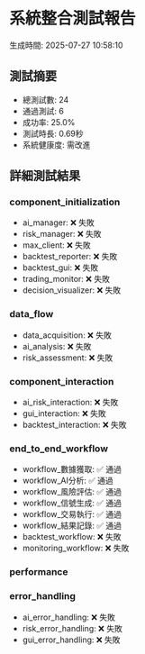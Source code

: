 # 系統整合測試報告
生成時間: 2025-07-27 10:58:10

## 測試摘要
- 總測試數: 24
- 通過測試: 6
- 成功率: 25.0%
- 測試時長: 0.69秒
- 系統健康度: 需改進

## 詳細測試結果
### component_initialization
- ai_manager: ❌ 失敗
- risk_manager: ❌ 失敗
- max_client: ❌ 失敗
- backtest_reporter: ❌ 失敗
- backtest_gui: ❌ 失敗
- trading_monitor: ❌ 失敗
- decision_visualizer: ❌ 失敗

### data_flow
- data_acquisition: ❌ 失敗
- ai_analysis: ❌ 失敗
- risk_assessment: ❌ 失敗

### component_interaction
- ai_risk_interaction: ❌ 失敗
- gui_interaction: ❌ 失敗
- backtest_interaction: ❌ 失敗

### end_to_end_workflow
- workflow_數據獲取: ✅ 通過
- workflow_AI分析: ✅ 通過
- workflow_風險評估: ✅ 通過
- workflow_信號生成: ✅ 通過
- workflow_交易執行: ✅ 通過
- workflow_結果記錄: ✅ 通過
- backtest_workflow: ❌ 失敗
- monitoring_workflow: ❌ 失敗

### performance

### error_handling
- ai_error_handling: ❌ 失敗
- risk_error_handling: ❌ 失敗
- gui_error_handling: ❌ 失敗
